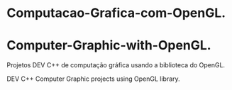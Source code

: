 # Computacao-Grafica-com-OpenGL.

# Computer-Graphic-with-OpenGL.

Projetos DEV C++ de computação gráfica usando a biblioteca do OpenGL.

DEV C++ Computer Graphic projects using OpenGL library.

